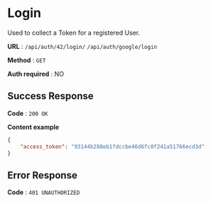 # Login

Used to collect a Token for a registered User.

**URL** : `/api/auth/42/login/` `/api/auth/google/login`

**Method** : `GET`

**Auth required** : NO

## Success Response

**Code** : `200 OK`

**Content example**

```json
{
    "access_token": "93144b288eb1fdccbe46d6fc0f241a51766ecd3d"
}
```

## Error Response

**Code** : `401 UNAUTHORIZED`
